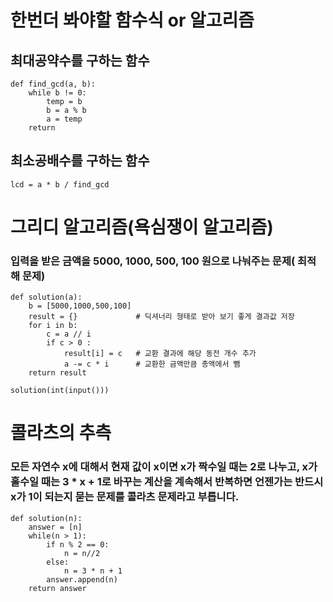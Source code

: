 # 한번더 봐야할 함수식 or 알고리즘

## 최대공약수를 구하는 함수
```
def find_gcd(a, b):
    while b != 0:
        temp = b
        b = a % b
        a = temp
    return 
```   
## 최소공배수를 구하는 함수
 ```
 lcd = a * b / find_gcd
 ```

# 그리디 알고리즘(욕심쟁이 알고리즘)
### 입력을 받은 금액을 5000, 1000, 500, 100 원으로 나눠주는 문제( 최적해 문제)

```
def solution(a):
    b = [5000,1000,500,100]
    result = {}             # 딕셔너리 형태로 받아 보기 좋게 결과값 저장 
    for i in b:
        c = a // i
        if c > 0 :
            result[i] = c   # 교환 결과에 해당 동전 개수 추가
            a -= c * i      # 교환한 금액만큼 총액에서 뺌
    return result        

solution(int(input()))

```
# 콜라츠의 추측
### 모든 자연수 x에 대해서 현재 값이 x이면 x가 짝수일 때는 2로 나누고, x가 홀수일 때는 3 * x + 1로 바꾸는 계산을 계속해서 반복하면 언젠가는 반드시 x가 1이 되는지 묻는 문제를 콜라츠 문제라고 부릅니다.
```
def solution(n):
    answer = [n]
    while(n > 1):
        if n % 2 == 0:
            n = n//2
        else:
            n = 3 * n + 1
        answer.append(n)
    return answer
```
